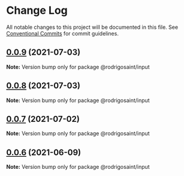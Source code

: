 # Change Log

All notable changes to this project will be documented in this file.
See [Conventional Commits](https://conventionalcommits.org) for commit guidelines.

## [0.0.9](https://github.com/RodrigoSaint/sharpening/compare/v0.0.8...v0.0.9) (2021-07-03)

**Note:** Version bump only for package @rodrigosaint/input





## [0.0.8](https://github.com/RodrigoSaint/sharpening/compare/v0.0.7...v0.0.8) (2021-07-03)

**Note:** Version bump only for package @rodrigosaint/input





## [0.0.7](https://github.com/RodrigoSaint/sharpening/compare/v0.0.6...v0.0.7) (2021-07-02)

**Note:** Version bump only for package @rodrigosaint/input





## [0.0.6](https://github.com/RodrigoSaint/sharpening/compare/v0.0.5...v0.0.6) (2021-06-09)

**Note:** Version bump only for package @rodrigosaint/input
